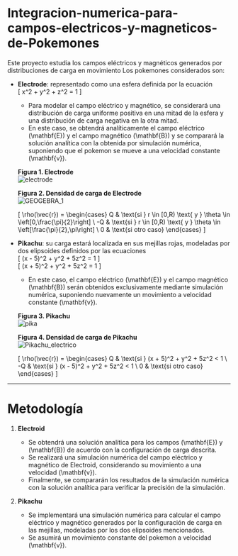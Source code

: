 # Integracion-numerica-para-campos-electricos-y-magneticos-de-Pokemones
Este proyecto estudia los campos eléctricos y magnéticos generados por distribuciones de carga en movimiento
Los pokemones considerados son:

- **Electrode**: representado como una esfera definida por la ecuación  
  \[
  x^2 + y^2 + z^2 = 1
  \]  
  - Para modelar el campo eléctrico y magnético, se considerará una distribución de carga uniforme positiva en una mitad de la esfera y una distribución de carga negativa en la otra mitad.
  - En este caso, se obtendrá analíticamente el campo eléctrico \(\mathbf{E}\) y el campo magnético \(\mathbf{B}\) y se comparará la solución analítica con la obtenida por simulación numérica, suponiendo que el pokemon se mueve a una velocidad constante \(\mathbf{v}\).

  
  **Figura 1. Electrode**  
![electrode](https://github.com/user-attachments/assets/ed4239af-b81b-45a3-bd4c-6f82cf0f10a3)

  **Figura 2. Densidad de carga de Electrode**  
![GEOGEBRA_1](https://github.com/user-attachments/assets/7b595226-ead1-430d-b151-1f39f44a86ff)

  \[
  \rho(\vec{r}) = 
  \begin{cases}
  Q & \text{si } r \in [0,R) \text{ y } \theta \in \left[0,\frac{\pi}{2}\right] \\
  -Q & \text{si } r \in [0,R) \text{ y } \theta \in \left[\frac{\pi}{2},\pi\right] \\
  0 & \text{si otro caso}
  \end{cases}
  \]

- **Pikachu**: su carga estará localizada en sus mejillas rojas, modeladas por dos elipsoides definidos por las ecuaciones  
  \[
  (x - 5)^2 + y^2 + 5z^2 = 1
  \]  
  \[
  (x + 5)^2 + y^2 + 5z^2 = 1
  \]  
  - En este caso, el campo eléctrico \(\mathbf{E}\) y el campo magnético \(\mathbf{B}\) serán obtenidos exclusivamente mediante simulación numérica, suponiendo nuevamente un movimiento a velocidad constante \(\mathbf{v}\).

  **Figura 3. Pikachu**  
![pika](https://github.com/user-attachments/assets/1fa839db-6b22-46ea-ba32-8f180b7c5a34)

  **Figura 4. Densidad de carga de Pikachu**  
![Pikachu_electrico](https://github.com/user-attachments/assets/4884d960-3736-4a51-9687-c63d833301ae)

  \[
  \rho(\vec{r}) = 
  \begin{cases}
  Q & \text{si } (x + 5)^2 + y^2 + 5z^2 < 1 \\
  -Q & \text{si } (x - 5)^2 + y^2 + 5z^2 < 1 \\
  0 & \text{si otro caso}
  \end{cases}
  \]

---

# Metodología

1. **Electroid**  
   - Se obtendrá una solución analítica para los campos \(\mathbf{E}\) y \(\mathbf{B}\) de acuerdo con la configuración de carga descrita.  
   - Se realizará una simulación numérica del campo eléctrico y magnético de Electroid, considerando su movimiento a una velocidad \(\mathbf{v}\).  
   - Finalmente, se compararán los resultados de la simulación numérica con la solución analítica para verificar la precisión de la simulación.

2. **Pikachu**  
   - Se implementará una simulación numérica para calcular el campo eléctrico y magnético generados por la configuración de carga en las mejillas, modeladas por los dos elipsoides mencionados.  
   - Se asumirá un movimiento constante del pokemon a velocidad \(\mathbf{v}\).
